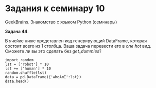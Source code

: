 # Задания к семинару 10
GeekBrains. Знакомство с языком Python (семинары)


**Задача 44**.

В ячейке ниже представлен код генерирующий DataFrame, которая состоит всего из 1 столбца. Ваша задача перевести его в *one hot* вид. Сможете ли вы это сделать без *get_dummies*?

```
import random
lst = ['robot'] * 10
lst += ['human'] * 10
random.shuffle(lst)
data = pd.DataFrame({'whoAmI':lst})
data.head()
```
